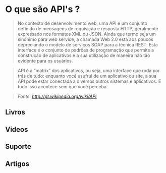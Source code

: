 # O que são API's ?

> No contexto de desenvolvimento web, uma API é um conjunto definido de mensagens de requisição e resposta HTTP, geralmente expressado nos formatos XML ou JSON. Ainda que termo seja um sinônimo para web service, a chamada Web 2.0 está aos poucos depreciando o modelo de serviços SOAP para a técnica REST.
Esta interface é o conjunto de padrões de programação que permite a construção de aplicativos e a sua utilização de maneira não tão evidente para os usuários.

> API é a “matrix” dos aplicativos, ou seja, uma interface que roda por trás de tudo: enquanto você usufrui de um aplicativo ou site, a sua API pode estar conectada a diversos outros sistemas e aplicativos. E tudo isso acontece sem que você perceba.

> *Fonte: http://pt.wikipedia.org/wiki/API*

## Livros

## Videos

## Suporte

## Artigos
